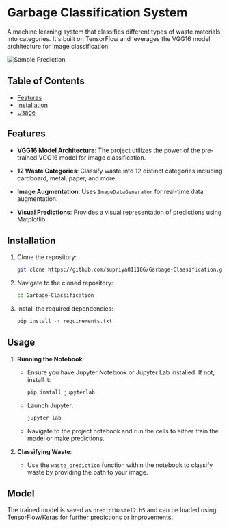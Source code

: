 # Garbage Classification System

A machine learning system that classifies different types of waste materials into categories. It's built on TensorFlow and leverages the VGG16 model architecture for image classification.

![Sample Prediction](https://github.com/supriya811106/Garbage-Classification/assets/89856408/e85162e1-6e15-4409-8e43-9ddce1be3fb6)

## Table of Contents
- [Features](#features)
- [Installation](#installation)
- [Usage](#usage)

## Features

- **VGG16 Model Architecture**: The project utilizes the power of the pre-trained VGG16 model for image classification.
  
- **12 Waste Categories**: Classify waste into 12 distinct categories including cardboard, metal, paper, and more.
  
- **Image Augmentation**: Uses `ImageDataGenerator` for real-time data augmentation.

- **Visual Predictions**: Provides a visual representation of predictions using Matplotlib.

## Installation

1. Clone the repository:
    ```bash
    git clone https://github.com/supriya811106/Garbage-Classification.git
    ```

2. Navigate to the cloned repository:
    ```bash
    cd Garbage-Classification
    ```

3. Install the required dependencies:
    ```bash
    pip install -r requirements.txt
    ```

## Usage

1. **Running the Notebook**:
    - Ensure you have Jupyter Notebook or Jupyter Lab installed. If not, install it:
      ```bash
      pip install jupyterlab
      ```

    - Launch Jupyter:
      ```bash
      jupyter lab
      ```

    - Navigate to the project notebook and run the cells to either train the model or make predictions.

2. **Classifying Waste**:
    - Use the `waste_prediction` function within the notebook to classify waste by providing the path to your image.

## Model

The trained model is saved as `predictWaste12.h5` and can be loaded using TensorFlow/Keras for further predictions or improvements.

